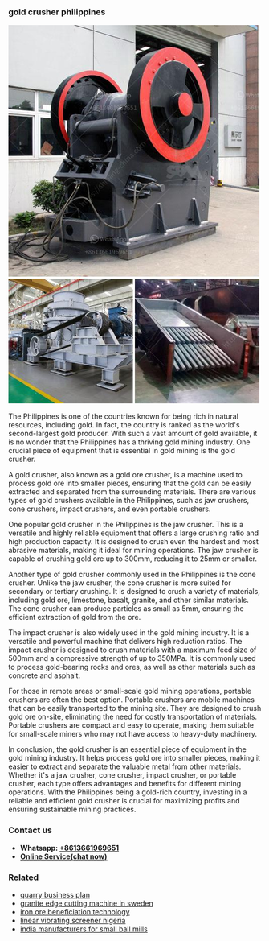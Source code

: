 <h3>gold crusher philippines</h3><img src='1704791561.jpg' alt=''><p>The Philippines is one of the countries known for being rich in natural resources, including gold. In fact, the country is ranked as the world's second-largest gold producer. With such a vast amount of gold available, it is no wonder that the Philippines has a thriving gold mining industry. One crucial piece of equipment that is essential in gold mining is the gold crusher.</p><p>A gold crusher, also known as a gold ore crusher, is a machine used to process gold ore into smaller pieces, ensuring that the gold can be easily extracted and separated from the surrounding materials. There are various types of gold crushers available in the Philippines, such as jaw crushers, cone crushers, impact crushers, and even portable crushers.</p><p>One popular gold crusher in the Philippines is the jaw crusher. This is a versatile and highly reliable equipment that offers a large crushing ratio and high production capacity. It is designed to crush even the hardest and most abrasive materials, making it ideal for mining operations. The jaw crusher is capable of crushing gold ore up to 300mm, reducing it to 25mm or smaller.</p><p>Another type of gold crusher commonly used in the Philippines is the cone crusher. Unlike the jaw crusher, the cone crusher is more suited for secondary or tertiary crushing. It is designed to crush a variety of materials, including gold ore, limestone, basalt, granite, and other similar materials. The cone crusher can produce particles as small as 5mm, ensuring the efficient extraction of gold from the ore.</p><p>The impact crusher is also widely used in the gold mining industry. It is a versatile and powerful machine that delivers high reduction ratios. The impact crusher is designed to crush materials with a maximum feed size of 500mm and a compressive strength of up to 350MPa. It is commonly used to process gold-bearing rocks and ores, as well as other materials such as concrete and asphalt.</p><p>For those in remote areas or small-scale gold mining operations, portable crushers are often the best option. Portable crushers are mobile machines that can be easily transported to the mining site. They are designed to crush gold ore on-site, eliminating the need for costly transportation of materials. Portable crushers are compact and easy to operate, making them suitable for small-scale miners who may not have access to heavy-duty machinery.</p><p>In conclusion, the gold crusher is an essential piece of equipment in the gold mining industry. It helps process gold ore into smaller pieces, making it easier to extract and separate the valuable metal from other materials. Whether it's a jaw crusher, cone crusher, impact crusher, or portable crusher, each type offers advantages and benefits for different mining operations. With the Philippines being a gold-rich country, investing in a reliable and efficient gold crusher is crucial for maximizing profits and ensuring sustainable mining practices.</p><h3>Contact us</h3><ul><li><strong>Whatsapp:&nbsp;<a href="https://wa.me/8613661969651">+8613661969651</a></strong></li><li><a href="https://swt.shibang-china.com/?git&amp;zhl&amp;gold crusher philippines"><strong>Online Service(chat now)</strong></a></li></ul><h3>Related</h3><ul><li><a href='quarry business plan.md'>quarry business plan</a></li><li><a href='granite edge cutting machine in sweden.md'>granite edge cutting machine in sweden</a></li><li><a href='iron ore beneficiation technology.md'>iron ore beneficiation technology</a></li><li><a href='linear vibrating screener nigeria.md'>linear vibrating screener nigeria</a></li><li><a href='india manufacturers for small ball mills.md'>india manufacturers for small ball mills</a></li></ul>